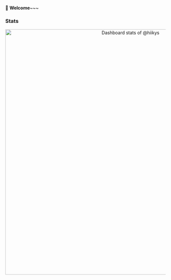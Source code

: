 👋 **Welcome**~~~

### Stats
<a href="https://next.ossinsight.io/widgets/official/compose-user-dashboard-stats?user_id=169539292" target="_blank" style="display: block" align="center">
  <picture>
    <source media="(prefers-color-scheme: dark)" srcset="https://next.ossinsight.io/widgets/official/compose-user-dashboard-stats/thumbnail.png?user_id=169539292&image_size=auto&color_scheme=dark" width="771" height="auto">
    <img alt="Dashboard stats of @hiikys" src="https://next.ossinsight.io/widgets/official/compose-user-dashboard-stats/thumbnail.png?user_id=169539292&image_size=auto&color_scheme=light" width="771" height="auto">
  </picture>
</a>
